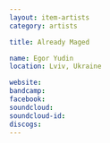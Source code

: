 ```yaml
---
layout: item-artists
category: artists

title: Already Maged

name: Egor Yudin
location: Lviv, Ukraine

website: 
bandcamp: 
facebook: 
soundcloud: 
soundcloud-id: 
discogs: 
---
```

